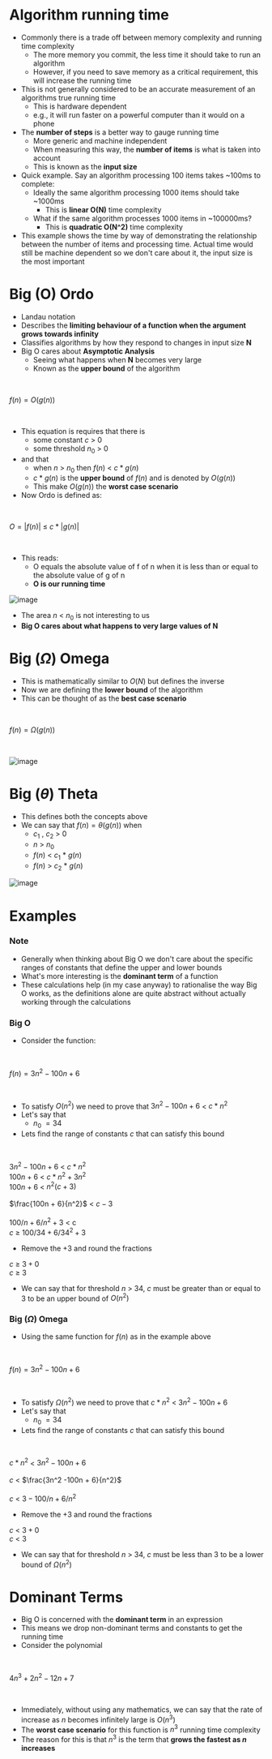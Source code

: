 # Algorithm running time

- Commonly there is a trade off between memory complexity and running time complexity
  - The more memory you commit, the less time it should take to run an algorithm
  - However, if you need to save memory as a critical requirement, this will increase the running time
- This is not generally considered to be an accurate measurement of an algorithms true running time
  - This is hardware dependent
  - e.g., it will run faster on a powerful computer than it would on a phone
- The **number of steps** is a better way to gauge running time
  - More generic and machine independent
  - When measuring this way, the **number of items** is what is taken into account
  - This is known as the **input size**
- Quick example. Say an algorithm processing 100 items takes ~100ms to complete:
  - Ideally the same algorithm processing 1000 items should take ~1000ms
    - This is **linear O(N)** time complexity
  - What if the same algorithm processes 1000 items in ~100000ms?
    - This is **quadratic O(N^2)** time complexity
- This example shows the time by way of demonstrating the relationship between the number of items and processing time. Actual time would still be machine dependent so we don't care about it, the input size is the most important

# Big (O) Ordo

- Landau notation
- Describes the **limiting behaviour of a function when the argument grows towards infinity**
- Classifies algorithms by how they respond to changes in input size **N**
- Big O cares about **Asymptotic Analysis**
  - Seeing what happens when **N** becomes very large
  - Known as the **upper bound** of the algorithm

</br>

$f(n) = O(g(n))$

</br>

- This equation is requires that there is
  - some constant $c$ &gt; $0$
  - some threshold $n_0$ &gt; $0$
- and that
  - when $n$ &gt; $n_0$ then $f(n)$ &lt; $c * g(n)$
  - $c * g(n)$ is the **upper bound** of $f(n)$ and is denoted by $O(g(n))$
  - This make $O(g(n))$ the **worst case scenario**
- Now Ordo is defined as:

</br>

$O = | f(n) |$ &leq; $c * |g(n)|$

</br>

- This reads:
  - O equals the absolute value of f of n when it is less than or equal to the absolute value of g of n
  - **O is our running time**

![image](./images/big_o_graph.png)

- The area $n$ &lt; $n_0$ is not interesting to us
- **Big O cares about what happens to very large values of N**

# Big (${\Omega}$) Omega

- This is mathematically similar to $O(N)$ but defines the inverse
- Now we are defining the **lower bound** of the algorithm
- This can be thought of as the **best case scenario**

</br>

$f(n) = \Omega(g(n))$

</br>

![image](./images/big_omega_graph.png)

# Big (${\theta}$) Theta

- This defines both the concepts above
- We can say that $f(n) = \theta(g(n))$ when
  - $c_1$ $,$ $c_2$ &gt; $0$
  - $n$ &gt; $n$<sub>0</sub>
  - $f(n)$ &lt; $c_1$ $*$ $g(n)$
  - $f(n)$ &gt; $c_2$ $*$ $g(n)$

![image](./images/big_theta_graph.png)

# Examples

### Note

- Generally when thinking about Big O we don't care about the specific ranges of constants that define the upper and lower bounds
- What's more interesting is the **dominant term** of a function
- These calculations help (in my case anyway) to rationalise the way Big O works, as the definitions alone are quite abstract without actually working through the calculations

### Big O

- Consider the function:

</br>

$f(n) = 3n^2-100n+6$

</br>

- To satisfy $O(n^2)$ we need to prove that $3n^2-100n + 6$ &lt; $c * n^2$
- Let's say that
  - $n_0$ $= 34$
- Lets find the range of constants $c$ that can satisfy this bound

</br>

$3n^2 -100n + 6$ &lt; $c * n^2$
</br>
$100n + 6$ &lt; $c * n^2 + 3n^2$
</br>
$100n + 6$ &lt; $n^2(c + 3)$
</br></br>
$\frac{100n + 6}{n^2}$ &lt; $c - 3$
</br></br>
$100/n + 6/n^2 + 3$ &lt; c
</br>
$c$ &geq; $100/34 + 6/34^2 + 3$

- Remove the $+ 3$ and round the fractions

$c$ &geq; $3 + 0$
</br>
$c$ &geq; $3$

- We can say that for threshold $n$ &gt; $34$, $c$ must be greater than or equal to 3 to be an upper bound of $O(n^2)$

### Big (${\Omega}$) Omega

- Using the same function for $f(n)$ as in the example above

</br>

$f(n) = 3n^2 - 100n +6$

</br>

- To satisfy $\Omega(n^2)$ we need to prove that $c * n^2$ &lt; $3n^2 - 100n + 6$
- Let's say that
  - $n_0$ $= 34$
- Lets find the range of constants $c$ that can satisfy this bound

</br>

$c * n^2$ &lt; $3n^2 -100n + 6$
</br></br>
$c$ &lt; $\frac{3n^2 -100n + 6}{n^2}$
</br></br>
$c$ &lt; $3 - 100/n + 6/n^2$

- Remove the $+ 3$ and round the fractions

$c$ &lt; $3 + 0$
</br>
$c$ &lt; $3$

- We can say that for threshold $n$ &gt; $34$, $c$ must be less than 3 to be a lower bound of $\Omega(n^2)$

# Dominant Terms

- Big O is concerned with the **dominant term** in an expression
- This means we drop non-dominant terms and constants to get the running time
- Consider the polynomial

</br>

$4n^3 + 2n^2 - 12n + 7$

</br>

- Immediately, without using any mathematics, we can say that the rate of increase as $n$ becomes infinitely large is $O(n^3)$
- The **worst case scenario** for this function is $n^3$ running time complexity
- The reason for this is that $n^3$ is the term that **grows the fastest as $n$ increases**
